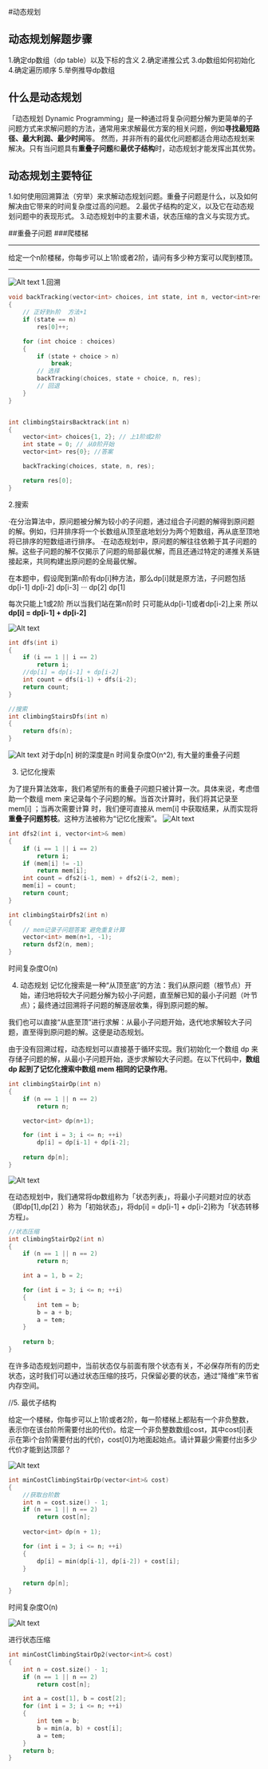 #动态规划
## 动态规划解题步骤
1.确定dp数组（dp table）以及下标的含义
2.确定递推公式
3.dp数组如何初始化
4.确定遍历顺序
5.举例推导dp数组

## 什么是动态规划
「动态规划 Dynamic Programming」是一种通过将复杂问题分解为更简单的子问题方式来求解问题的方法，通常用来求解最优方案的相关问题，例如**寻找最短路径、最大利润、最少时间**等。
然而，并非所有的最优化问题都适合用动态规划来解决。只有当问题具有**重叠子问题**和**最优子结构**时，动态规划才能发挥出其优势。

## 动态规划主要特征
1.如何使用回溯算法（穷举）来求解动态规划问题。重叠子问题是什么，以及如何解决由它带来的时间复杂度过高的问题。
2.最优子结构的定义，以及它在动态规划问题中的表现形式。
3.动态规划中的主要术语，状态压缩的含义与实现方式。

##重叠子问题
###爬楼梯
***
给定一个n阶楼梯，你每步可以上1阶或者2阶，请问有多少种方案可以爬到楼顶。
***
![Alt text](image.png)
1.回溯
``` C++
void backTracking(vector<int> choices, int state, int n, vector<int>res)
{   
    // 正好到n阶  方法+1
    if (state == n)
        res[0]++;

    for (int choice : choices)
    {
        if (state + choice > n)
            break;
        // 选择
        backTracking(choices, state + choice, n, res);
        // 回退
    }
}


int climbingStairsBacktrack(int n)
{
    vector<int> choices{1, 2}; // 上1阶或2阶
    int state = 0; // 从0阶开始
    vector<int> res{0}; //答案

    backTracking(choices, state, n, res);

    return res[0];
}
```

2.搜索

·在分治算法中，原问题被分解为较小的子问题，通过组合子问题的解得到原问题的解。例如，归并排序将一个长数组从顶至底地划分为两个短数组，再从底至顶地将已排序的短数组进行排序。
·在动态规划中，原问题的解往往依赖于其子问题的解。这些子问题的解不仅揭示了问题的局部最优解，而且还通过特定的递推关系链接起来，共同构建出原问题的全局最优解。

在本题中，假设爬到第n阶有dp[i]种方法，那么dp[i]就是原方法，子问题包括dp[i-1] dp[i-2] dp[i-3] ··· dp[2] dp[1]

每次只能上1或2阶 所以当我们站在第n阶时 只可能从dp[i-1]或者dp[i-2]上来
所以**dp[i] = dp[i-1] + dp[i-2]**

![Alt text](image-1.png)

```C++
int dfs(int i)
{
    if (i == 1 || i == 2)
        return i;
    //dp[i] = dp[i-1] + dp[i-2]
    int count = dfs(i-1) + dfs(i-2);
    return count;
}

//搜索
int climbingStairsDfs(int n)
{
    return dfs(n);
}
```
![Alt text](image-2.png)
对于dp[n] 树的深度是n  时间复杂度O(n^2), 有大量的重叠子问题

3. 记忆化搜索

为了提升算法效率，我们希望所有的重叠子问题只被计算一次。具体来说，考虑借助一个数组 mem 来记录每个子问题的解。当首次计算时，我们将其记录至 mem[i] ；当再次需要计算
时，我们便可直接从 mem[i] 中获取结果，从而实现将**重叠子问题剪枝**。这种方法被称为“记忆化搜索”。
![Alt text](image-3.png)
```C++
int dfs2(int i, vector<int>& mem)
{
    if (i == 1 || i == 2)
        return i;
    if (mem[i] != -1)
        return mem[i];
    int count = dfs2(i-1, mem) + dfs2(i-2, mem);
    mem[i] = count;
    return count;
}

int climbingStairDfs2(int n)
{   
    // mem记录子问题答案 避免重复计算
    vector<int> mem(n+1, -1);
    return dsf2(n, mem);
}
```
时间复杂度O(n)

4. 动态规划
记忆化搜索是一种“从顶至底”的方法：我们从原问题（根节点）开始，递归地将较大子问题分解为较小子问题，直至解已知的最小子问题（叶节点）；最终通过回溯将子问题的解逐层收集，得到原问题的解。

我们也可以直接“从底至顶”进行求解：从最小子问题开始，迭代地求解较大子问题，直至得到原问题的解。这便是动态规划。

由于没有回溯过程，动态规划可以直接基于循环实现。我们初始化一个数组 dp 来存储子问题的解，从最小子问题开始，逐步求解较大子问题。在以下代码中，**数组 dp 起到了记忆化搜索中数组 mem 相同的记录作用**。

```C++
int climbingStairDp(int n)
{
    if (n == 1 || n == 2)
        return n;

    vector<int> dp(n+1);

    for (int i = 3; i <= n; ++i)
        dp[i] = dp[i-1] + dp[i-2];
    
    return dp[n];
}
```
![Alt text](image-4.png)

在动态规划中，我们通常将dp数组称为「状态列表」，将最小子问题对应的状态（即dp[1],dp[2] ）称为「初始状态」，将dp[i] = dp[i-1] + dp[i-2]称为「状态转移方程」。

```C++
//状态压缩
int climbingStairDp2(int n)
{
    if (n == 1 || n == 2)
        return n;

    int a = 1, b = 2;

    for (int i = 3; i <= n; ++i)
    {
        int tem = b;
        b = a + b;
        a = tem;
    }
    
    return b;
}
```
在许多动态规划问题中，当前状态仅与前面有限个状态有关，不必保存所有的历史状态，这时我们可以通过状态压缩的技巧，只保留必要的状态，通过“降维”来节省内存空间。

//5. 最优子结构

给定一个楼梯，你每步可以上1阶或者2阶，每一阶楼梯上都贴有一个非负整数，表示你在该台阶所需要付出的代价。给定一个非负整数数组cost，其中cost[i]表示在第i个台阶需要付出的代价，cost[0]为地面起始点。请计算最少需要付出多少代价才能到达顶部？

![Alt text](image-5.png)

```C++
int minCostClimbingStairDp(vector<int>& cost)
{
    //获取台阶数
    int n = cost.size() - 1;
    if (n == 1 || n == 2)
        return cost[n];
    
    vector<int> dp(n + 1);

    for (int i = 3; i <= n; ++i)
    {
        dp[i] = min(dp[i-1], dp[i-2]) + cost[i];
    }
    
    return dp[n];
}
```
时间复杂度O(n)

![Alt text](image-6.png)

进行状态压缩

```C++
int minCostClimbingStairDp2(vector<int>& cost)
{
    int n = cost.size() - 1;
    if (n == 1 || n == 2)
        return cost[n];

    int a = cost[1], b = cost[2];
    for (int i = 3; i <= n; ++i)
    {
        int tem = b;
        b = min(a, b) + cost[i];
        a = tem;
    }
    return b;
}

```